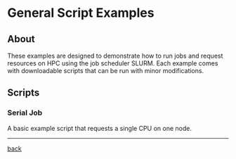 # General Script Examples

## About
These examples are designed to demonstrate how to run jobs and request resources on HPC using the job scheduler SLURM. Each example comes with downloadable scripts that can be run with minor modifications.

## Scripts
### Serial Job
A basic example script that requests a single CPU on one node.

*****
[back](../)
